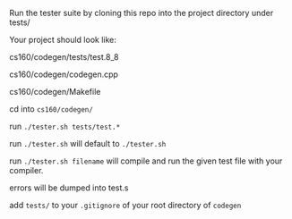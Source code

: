 Run the tester suite by cloning this repo into the project directory under tests/

Your project should look like:

cs160/codegen/tests/test.8_8

cs160/codegen/codegen.cpp

cs160/codegen/Makefile

cd into `cs160/codegen/`

run `./tester.sh tests/test.*`

run `./tester.sh` will default to `./tester.sh`

run `./tester.sh filename` will compile and run the given test file with your compiler.

errors will be dumped into test.s

add `tests/` to your `.gitignore` of your root directory of `codegen`
